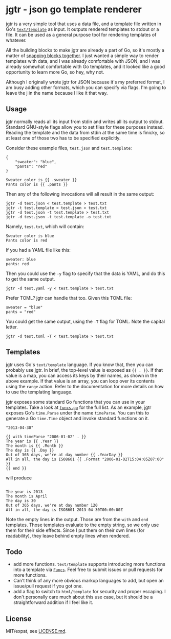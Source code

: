 # jgtr - json go template renderer
jgtr is a very simple tool that uses a data file, and a template file written in Go's [`text/template`](http://golang.org/pkg/text/template) as input. It outputs rendered templates to stdout or a file. It can be used as a general purpose tool for rendering templates of whatever.

All the building blocks to make jgtr are already a part of Go, so it's mostly a matter of [snapping blocks together](http://blogs.msdn.com/b/oldnewthing/archive/2009/08/04/9856634.aspx). I just wanted a simple way to render templates with data, and I was already comfortable with JSON, and I was already somewhat comfortable with Go templates, and it looked like a good opportunity to learn more Go, so hey, why not.

Although I originally wrote jgtr for JSON because it's my preferred format, I am busy adding other formats, which you can specify via flags. I'm going to leave the j in the name because I like it that way.

## Usage
jgtr normally reads all its input from stdin and writes all its output to stdout. Standard GNU-style flags allow you to set files for these purposes instead. Reading the template and the data from stdin at the same time is finicky, so at least one of those two has to be specified explicitly.

Consider these example files, `test.json` and `test.template`:

```
{
    "sweater": "blue",
    "pants": "red"
}
```

```
Sweater color is {{ .sweater }}
Pants color is {{ .pants }}
```

Then any of the following invocations will all result in the same output:
```
jgtr -d test.json < test.template > test.txt
jgtr -t test.template < test.json > test.txt
jgtr -d test.json -t test.template > test.txt
jgtr -d test.json -t test.template -o test.txt
```

Namely, `test.txt`, which will contain:
```
Sweater color is blue
Pants color is red
```

If you had a YAML file like this:
```
sweater: blue
pants: red
```
Then you could use the `-y` flag to specify that the data is YAML, and do this to get the same output.
```
jgtr -d test.yaml -y < test.template > test.txt
```
Prefer TOML? jgtr can handle that too. Given this TOML file:
```
sweater = "blue"
pants = "red"
```
You could get the same output, using the `-T` flag for TOML. Note the capital letter.
```
jgtr -d test.toml -T < test.template > test.txt
```

## Templates

jgtr uses Go's `text/template` language. If you know that, then you can probably use jgtr. In brief, the top-level value is exposed as `{{ . }}`. If that value is a map, you can access its keys by their names, as shown in the above example. If that value is an array, you can loop over its contents using the `range` action. Refer to the documentation for more details on how to use the templating language.

jgtr exposes some standard Go functions that you can use in your templates. Take a look at [`funcs.go`](funcs.go) for the full list. As an example, jgtr exposes Go's `time.Parse` under the name `timeParse`. You can this to generate a Go `time.Time` object and invoke standard functions on it.
```
"2013-04-30"
```
```
{{ with timeParse "2006-01-02" . }}
The year is {{ .Year }}
The month is {{ .Month }}
The day is {{ .Day }}
Out of 365 days, we're at day number {{ .YearDay }}
All in all, the day is ISO8601 {{ .Format "2006-01-02T15:04:05Z07:00" }}
{{ end }}
```
will produce
```

The year is 2013
The month is April
The day is 30
Out of 365 days, we're at day number 120
All in all, the day is ISO8601 2013-04-30T00:00:00Z

```
Note the empty lines in the output. Those are from the `with` and `end` templates. Those templates evaluate to the empty string, so we only use them for their side effects. Since I put them on their own lines (for readability), they leave behind empty lines when rendered.

## Todo
 - add more functions. `text/template` supports introducing more functions into a template via [`Funcs`](http://golang.org/pkg/text/template/#Template.Funcs). Feel free to submit issues or pull requests for more functions.
 - Can't think of any more obvious markup languages to add, but open an issue/pull request if you got one.
 - add a flag to switch to `html/template` for security and proper escaping. I don't personally care much about this use case, but it should be a straightforward addition if I feel like it.

## License
MIT/expat, see [LICENSE.md](LICENSE.md).
